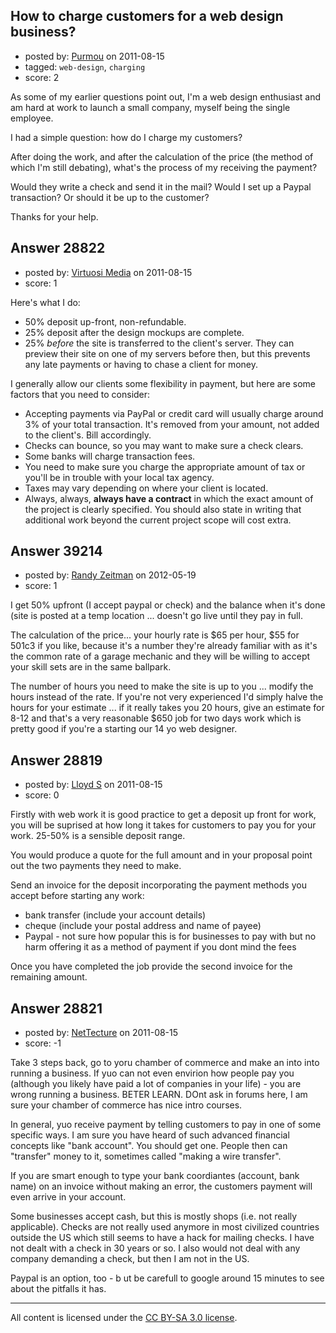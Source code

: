 ## How to charge customers for a web design business?

- posted by: [Purmou](https://stackexchange.com/users/-1/11598-purmou) on 2011-08-15
- tagged: `web-design`, `charging`
- score: 2

As some of my earlier questions point out, I'm a web design enthusiast and am hard at work to launch a small company, myself being the single employee.

I had a simple question: how do I charge my customers?

After doing the work, and after the calculation of the price (the method of which I'm still debating), what's the process of my receiving the payment?

Would they write a check and send it in the mail? Would I set up a Paypal transaction? Or should it be up to the customer?

Thanks for your help.


## Answer 28822

- posted by: [Virtuosi Media](https://stackexchange.com/users/-1/3825-virtuosi-media) on 2011-08-15
- score: 1

Here's what I do:

- 50% deposit up-front, non-refundable.
- 25% deposit after the design mockups are complete.
- 25% *before* the site is transferred to the client's server. They can preview their site on one of my servers before then, but this prevents any late payments or having to chase a client for money.

I generally allow our clients some flexibility in payment, but here are some factors that you need to consider:

- Accepting payments via PayPal or credit card will usually charge around 3% of your total transaction. It's removed from your amount, not added to the client's. Bill accordingly.
- Checks can bounce, so you may want to make sure a check clears.
- Some banks will charge transaction fees.
- You need to make sure you charge the appropriate amount of tax or you'll be in trouble with your local tax agency.
- Taxes may vary depending on where your client is located.
- Always, always, **always have a contract** in which the exact amount of the project is clearly specified. You should also state in writing that additional work beyond the current project scope will cost extra.



## Answer 39214

- posted by: [Randy Zeitman](https://stackexchange.com/users/-1/18023-randy-zeitman) on 2012-05-19
- score: 1

I get 50% upfront (I accept paypal or check) and the balance when it's done (site is posted at a temp location ... doesn't go live until they pay in full.

The calculation of the price... your hourly rate is $65 per hour, $55 for 501c3 if you like, because it's a number they're already familiar with as it's the common rate of a garage mechanic and they will be willing to accept your skill sets are in the same ballpark.

The number of hours you need to make the site is up to you ... modify the hours instead of the rate. If you're not very experienced I'd simply halve the hours for your estimate ... if it really takes you 20 hours, give an estimate for 8-12 and that's a very reasonable $650 job for two days work which is pretty good if you're a starting our 14 yo web designer.


## Answer 28819

- posted by: [Lloyd S](https://stackexchange.com/users/-1/12549-lloyd-s) on 2011-08-15
- score: 0

Firstly with web work it is good practice to get a deposit up front for work, you will be suprised at how long it takes for customers to pay you for your work. 25-50% is a sensible deposit range.

You would produce a quote for the full amount and in your proposal point out the two payments they need to make.

Send an invoice for the deposit incorporating the payment methods you accept before starting any work:
 
- bank transfer (include your account details)
- cheque (include your postal address and name of payee)
- Paypal - not sure how popular this is for businesses to pay with but no harm offering it as a method of payment if you dont mind the fees

Once you have completed the job provide the second invoice for the remaining amount.




## Answer 28821

- posted by: [NetTecture](https://stackexchange.com/users/-1/3350-nettecture) on 2011-08-15
- score: -1

Take 3 steps back, go to yoru chamber of commerce and make an into into running a business. If yuo can not even envirion how people pay you (although you likely have paid a lot of companies in your life) - you are wrong running a business. BETER LEARN. DOnt ask in forums here, I am sure your chamber of commerce has nice intro courses.

In general, yuo receive payment by telling customers to pay in one of some specific ways. I am sure you have heard of such advanced financial concepts like "bank account". You should get one. People then can "transfer" money to it, sometimes called "making a wire transfer".

If you are smart enough to type your bank coordiantes (account, bank name) on an invoice without making an error, the customers payment will even arrive in your account.

Some businesses accept cash, but this is mostly shops (i.e. not really applicable). Checks are not really used anymore in most civilized countries outside the US which still seems to have a hack for mailing checks. I have not dealt with a check in 30 years or so. I also would not deal with any company demanding a check, but then I am not in the US.

Paypal is an option, too - b ut be carefull to google around 15 minutes to see about the pitfalls it has.



---

All content is licensed under the [CC BY-SA 3.0 license](https://creativecommons.org/licenses/by-sa/3.0/).
